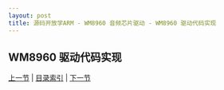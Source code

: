 ```yaml
---
layout: post
title: 源码开放学ARM - WM8960 音频芯片驱动 - WM8960 驱动代码实现
---
```


## WM8960 驱动代码实现





[上一节](chp17-2.html)  |  [目录索引](../index.html)  |  [下一节](chp18-1.html)
